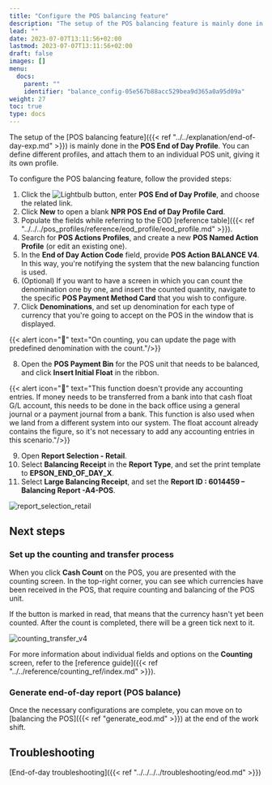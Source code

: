 ```yaml
---
title: "Configure the POS balancing feature"
description: "The setup of the POS balancing feature is mainly done in the POS End of Day Profile. You can define different profiles, and attach them to an individual POS unit, giving it its own profile."
lead: ""
date: 2023-07-07T13:11:56+02:00
lastmod: 2023-07-07T13:11:56+02:00
draft: false
images: []
menu:
  docs:
    parent: ""
    identifier: "balance_config-05e567b88acc529bea9d365a0a95d09a"
weight: 27
toc: true
type: docs
---
```


The setup of the [POS balancing feature]({{< ref "../../explanation/end-of-day-exp.md" >}}) is mainly done in the **POS End of Day Profile**. You can define different profiles, and attach them to an individual POS unit, giving it its own profile.

To configure the POS balancing feature, follow the provided steps:

1. Click the ![Lightbulb](Lightbulb_icon.PNG) button, enter **POS End of Day Profile**, and choose the related link.
2. Click **New** to open a blank **NPR POS End of Day Profile Card**. 
3. Populate the fields while referring to the EOD [reference table]({{< ref "../../../pos_profiles/reference/eod_profile/eod_profile.md" >}}).
4. Search for **POS Actions Profiles**, and create a new **POS Named Action Profile** (or edit an existing one).
5. In the **End of Day Action Code** field, provide **POS Action BALANCE V4**.     
   In this way, you're notifying the system that the new balancing function is used.
6. (Optional) If you want to have a screen in which you can count the denomination one by one, and insert the counted quantity, navigate to the specific **POS Payment Method Card** that you wish to configure.
7. Click **Denominations**, and set up denomination for each type of currency that you're going to accept on the POS in the window that is displayed.   

{{< alert icon="📝" text="On counting, you can update the page with predefined denomination with the count."/>}}

8. Open the **POS Payment Bin** for the POS unit that needs to be balanced, and click **Insert Initial Float** in the ribbon.   

{{< alert icon="📝" text="This function doesn't provide any accounting entries. If money needs to be transferred from a bank into that cash float G/L account, this needs to be done in the back office using a general journal or a payment journal from a bank. This function is also used when we land from a different system into our system. The float account already contains the figure, so it's not necessary to add any accounting entries in this scenario."/>}}

9. Open **Report Selection - Retail**.
10.  Select **Balancing Receipt** in the **Report Type**, and set the print template to **EPSON_END_OF_DAY_X**.
11.  Select **Large Balancing Receipt**, and set the **Report ID : 6014459 – Balancing Report -A4-POS**.    

![report_selection_retail](report_selection_retail_v4.png)

## Next steps

### Set up the counting and transfer process

When you click **Cash Count** on the POS, you are presented with the counting screen. In the top-right corner, you can see which currencies have been received in the POS, that require counting and balancing of the POS unit. 

If the button is marked in read, that means that the currency hasn't yet been counted. After the count is completed, there will be a green tick next to it. 

![counting_transfer_v4](counting_transfer_v4.png)

For more information about individual fields and options on the **Counting** screen, refer to the [reference guide]({{< ref "../../reference/counting_ref/index.md" >}}).

### Generate end-of-day report (POS balance)

Once the necessary configurations are complete, you can move on to [balancing the POS]({{< ref "generate_eod.md" >}}) at the end of the work shift.

## Troubleshooting 

[End-of-day troubleshooting]({{< ref "../../../../troubleshooting/eod.md" >}})